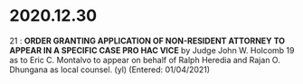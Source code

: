 # 2020.12.30

21 : **ORDER GRANTING APPLICATION OF NON-RESIDENT ATTORNEY TO APPEAR IN A SPECIFIC CASE PRO HAC VICE** by Judge John W. Holcomb 19 as to Eric C. Montalvo to appear on behalf of Ralph Heredia and Rajan O. Dhungana as local counsel. (yl) (Entered: 01/04/2021)